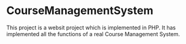 # CourseManagementSystem
This project is a websit project which is implemented in PHP. It has implemented all the functions of a real Course Management System.
